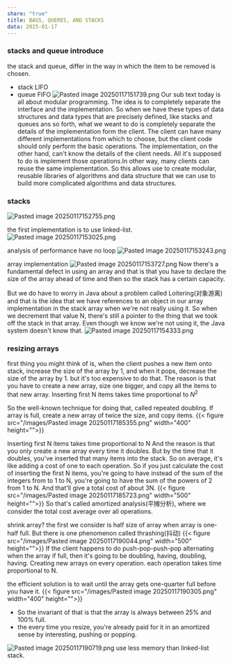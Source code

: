 ```yaml
---
share: "true"
title: BAGS, QUERES, AND STACKS
data: 2025-01-17
---
```


### stacks and queue introduce
the stack and queue, differ in the way in which the item to be removed is chosen.
- stack LIFO
- queue FIFO
![Pasted image 20250117151739.png](/images/Pasted%20image%2020250117151739.png)
Our sub text today is all about modular programming.
The idea is to completely separate the interface and the implementation.
So when we have these types of data structures and data types that are precisely defined, like stacks and queues ans so forth, what we weant to do is completely separate the details of the implementation form the client. The client can have many different implementations from which to choose, but the client code should only perform the basic operations.
The implementation, on the other hand, can't know the details of the client needs. All it's supposed to do is implement those operations.In other way, many clients can reuse the same implementation. 
So this allows use to create modular, reusable libraries of algorithms and data structure that we can use to build more complicated algorithms and data structures.

### stacks
![Pasted image 20250117152755.png](/images/Pasted%20image%2020250117152755.png)

the first implementation is to use linked-list.
![Pasted image 20250117153025.png](/images/Pasted%20image%2020250117153025.png)

analysis of performance
have no loop
![Pasted image 20250117153243.png](/images/Pasted%20image%2020250117153243.png)



array implementation
![Pasted image 20250117153727.png](/images/Pasted%20image%2020250117153727.png)
Now there's a fundamental defect in using an array and that is that you have to declare the size of the array ahead of time and then so the stack has a certain capacity.

But we do have to worry in Java about a problem called Loitering(对象游离) and that is the idea that we have references to an object in our array implementation in the stack array when we're not really using it. So when we decrement that value N, there's still a pointer to the thing that we took off the stack in that array. Even though we know we're not using it, the Java system doesn't know that.
![Pasted image 20250117154333.png](/images/Pasted%20image%2020250117154333.png)



### resizing arrays
first thing you might think of is, when the client pushes a new item onto stack, increase the size of the array by 1, and when it pops, decrease the size of the array by 1.
but it's too expensive to do that.
The reason is that you have to create a new array, size one bigger, and copy all the items to that new array.
Inserting first N items takes time proportional to $N^2$

So the well-known technique for doing that, called repeated doubling.
If array is full, create a new array of twice the size, and copy items.
{{< figure src="/images/Pasted image 20250117185355.png"  width="400" height="">}}

Inserting first N items takes time proportional to N
And the reason is that you only create a new array every time it doubles. But by the time that it doubles, you've inserted that many items into the stack. So on average, it's like adding a cost of one to each operation. So if you just calculate the cost of inserting the first N items, you're going to have instead of the sum of the integers from to 1 to N, you're going to have the sum of the powers of 2 from 1 to N. And that'll give a total cost of about 3N.
{{< figure src="/images/Pasted image 20250117185723.png"  width="500" height="">}}
So that's called amortized analysis(平摊分析), where we consider the total cost average over all operations.

shrink array?
the first we consider is half size of array when array is one-half full.
But there is one phenomenon called thrashing(抖动)
{{< figure src="/images/Pasted image 20250117190044.png"  width="500" height="">}}
If the client happens to do push-pop-push-pop alternating when the array if full, then it's going to be doubling, having, doubling, having. Creating new arrays on every operation.
each operation takes time proportional to N.

the efficient solution is to wait until the array gets one-quarter full before you have it.
{{< figure src="/images/Pasted image 20250117190305.png"  width="400" height="">}}

- So the invariant of that is that the array is always between 25% and 100% full.
- the every time you resize, you're already paid for it in an amortized sense by interesting, pushing or popping.

![Pasted image 20250117190719.png](/images/Pasted%20image%2020250117190719.png)
use less memory than linked-list stack.
